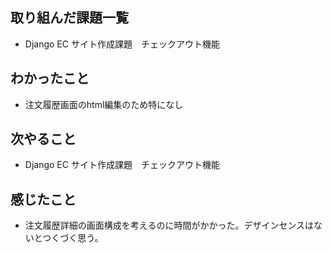 ## 取り組んだ課題一覧 
- Django EC サイト作成課題　チェックアウト機能
## わかったこと
- 注文履歴画面のhtml編集のため特になし
## 次やること  
- Django EC サイト作成課題　チェックアウト機能
## 感じたこと 
- 注文履歴詳細の画面構成を考えるのに時間がかかった。デザインセンスはないとつくづく思う。    
